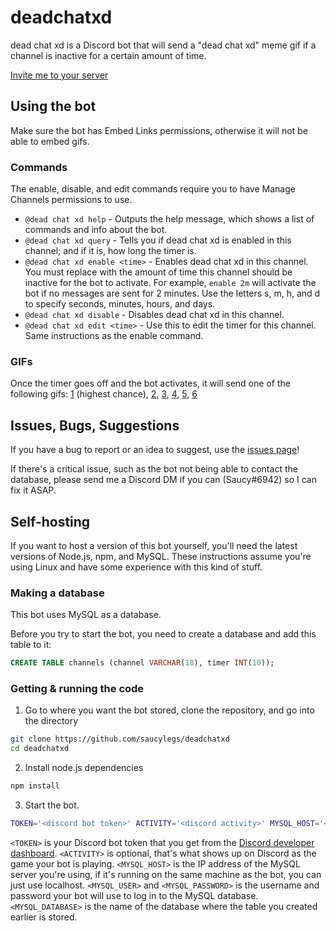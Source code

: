 # deadchatxd
dead chat xd is a Discord bot that will send a "dead chat xd" meme gif if a channel is inactive for a certain amount of time.

[Invite me to your server](https://discord.com/api/oauth2/authorize?client_id=747345374309777428&permissions=379904&scope=bot)

## Using the bot
Make sure the bot has Embed Links permissions, otherwise it will not be able to embed gifs.

### Commands
The enable, disable, and edit commands require you to have Manage Channels permissions to use.

- `@dead chat xd help` - Outputs the help message, which shows a list of commands and info about the bot.
- `@dead chat xd query` - Tells you if dead chat xd is enabled in this channel; and if it is, how long the timer is.
- `@dead chat xd enable <time>` - Enables dead chat xd in this channel. You must replace <time> with the amount of time this channel should be inactive for the bot to activate. For example, `enable 2m` will activate the bot if no messages are sent for 2 minutes. Use the letters s, m, h, and d to specify seconds, minutes, hours, and days.
- `@dead chat xd disable` - Disables dead chat xd in this channel.
- `@dead chat xd edit <time>` - Use this to edit the timer for this channel. Same instructions as the enable command.
  
### GIFs
Once the timer goes off and the bot activates, it will send one of the following gifs:
[1](https://cdn.discordapp.com/attachments/366776253124050947/747354851570090004/dead_chat_xd.gif) (highest chance), [2](https://cdn.discordapp.com/attachments/366776253124050947/747767766467084288/dead_chat_xd_2.gif), [3](https://cdn.discordapp.com/attachments/366776253124050947/748499440192454747/dead_chat_xd_3.gif), [4](https://cdn.discordapp.com/attachments/366776253124050947/752805605583880192/dead_chat_xd_4.gif), [5](https://cdn.discordapp.com/attachments/671076353944059905/758165638387728434/dead_chat_xd_5.gif), [6](https://cdn.discordapp.com/attachments/366776253124050947/759711661468155914/dead_chat_xd_6.gif)

## Issues, Bugs, Suggestions
If you have a bug to report or an idea to suggest, use the [issues page](https://github.com/saucylegs/deadchatxd/issues)!

If there's a critical issue, such as the bot not being able to contact the database, please send me a Discord DM if you can (Saucy#6942) so I can fix it ASAP.

## Self-hosting
If you want to host a version of this bot yourself, you'll need the latest versions of Node.js, npm, and MySQL. 
These instructions assume you're using Linux and have some experience with this kind of stuff.

### Making a database
This bot uses MySQL as a database.

Before you try to start the bot, you need to create a database and add this table to it:
```SQL
CREATE TABLE channels (channel VARCHAR(18), timer INT(10));
```

### Getting & running the code
1. Go to where you want the bot stored, clone the repository, and go into the directory
```bash
git clone https://github.com/saucylegs/deadchatxd
cd deadchatxd
```
2. Install node.js dependencies
```bash
npm install
```
3. Start the bot.
```bash
TOKEN='<discord bot token>' ACTIVITY='<discord activity>' MYSQL_HOST='<host ip>' MYSQL_USER='<username>' MYSQL_PASSWORD='<password>' MYSQL_DATABASE='<database>' node deadchatxd.js
```
`<TOKEN>` is your Discord bot token that you get from the [Discord developer dashboard](https://discord.com/developers/applications). `<ACTIVITY>` is optional, that's what shows up on Discord as the game your bot is playing. `<MYSQL_HOST>` is the IP address of the MySQL server you're using, if it's running on the same machine as the bot, you can just use localhost. `<MYSQL_USER>` and `<MYSQL_PASSWORD>` is the username and password your bot will use to log in to the MySQL database. `<MYSQL_DATABASE>` is the name of the database where the table you created earlier is stored.
